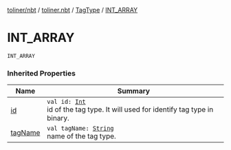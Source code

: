 [toliner/nbt](../../index.md) / [toliner.nbt](../index.md) / [TagType](index.md) / [INT_ARRAY](./-i-n-t_-a-r-r-a-y.md)

# INT_ARRAY

`INT_ARRAY`

### Inherited Properties

| Name | Summary |
|---|---|
| [id](id.md) | `val id: `[`Int`](https://kotlinlang.org/api/latest/jvm/stdlib/kotlin/-int/index.html)<br>id of the tag type. It will used for identify tag type in binary. |
| [tagName](tag-name.md) | `val tagName: `[`String`](https://kotlinlang.org/api/latest/jvm/stdlib/kotlin/-string/index.html)<br>name of the tag type. |
